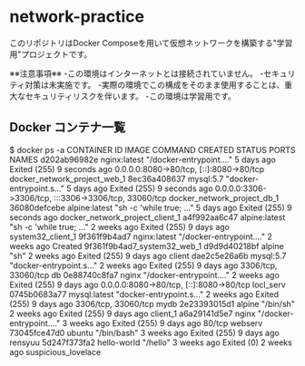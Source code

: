 # network-practice
このリポジトリはDocker Composeを用いて仮想ネットワークを構築する"学習用"プロジェクトです。  

※※注意事項※※ 
-この環境はインターネットとは接続されていません。
-セキュリティ対策は未実施です。
-実際の環境でこの構成をそのまま使用することは、重大なセキュリティリスクを伴います。
-この環境は学習用です。

## Docker コンテナ一覧
$ docker ps -a
CONTAINER ID   IMAGE           COMMAND                  CREATED       STATUS                       PORTS                                                  NAMES
d202ab96982e   nginx:latest    "/docker-entrypoint.…"   5 days ago    Exited (255) 9 seconds ago   0.0.0.0:8080->80/tcp, [::]:8080->80/tcp                docker_network_project_web_1
8ec36a408637   mysql:5.7       "docker-entrypoint.s…"   5 days ago    Exited (255) 9 seconds ago   0.0.0.0:3306->3306/tcp, :::3306->3306/tcp, 33060/tcp   docker_network_project_db_1
36080defcebe   alpine:latest   "sh -c 'while true; …"   5 days ago    Exited (255) 9 seconds ago                                                          docker_network_project_client_1
a4f992aa6c47   alpine:latest   "sh -c 'while true; …"   2 weeks ago   Exited (255) 9 days ago                                                             system32_client_1
9f361f9b4ad7   nginx:latest    "/docker-entrypoint.…"   2 weeks ago   Created                                                                             9f361f9b4ad7_system32_web_1
d9d9d40218bf   alpine          "sh"                     2 weeks ago   Exited (255) 9 days ago                                                             client
dae2c5e26a6b   mysql:5.7       "docker-entrypoint.s…"   2 weeks ago   Exited (255) 9 days ago      3306/tcp, 33060/tcp                                    db
0e88740c8fa7   nginx           "/docker-entrypoint.…"   2 weeks ago   Exited (255) 9 days ago      0.0.0.0:8080->80/tcp, [::]:8080->80/tcp                locl_serv
0745b0683a77   mysql:latest    "docker-entrypoint.s…"   2 weeks ago   Exited (255) 9 days ago      3306/tcp, 33060/tcp                                    mydb
2e23393015d1   alpine          "/bin/sh"                2 weeks ago   Exited (255) 9 days ago                                                             client_1
a6a29141d5e7   nginx           "/docker-entrypoint.…"   3 weeks ago   Exited (255) 9 days ago      80/tcp                                                 webserv
73045fce47d0   ubuntu          "/bin/bash"              3 weeks ago   Exited (255) 9 days ago                                                             rensyuu
5d247f373fa2   hello-world     "/hello"                 3 weeks ago   Exited (0) 2 weeks ago                                                              suspicious_lovelace
